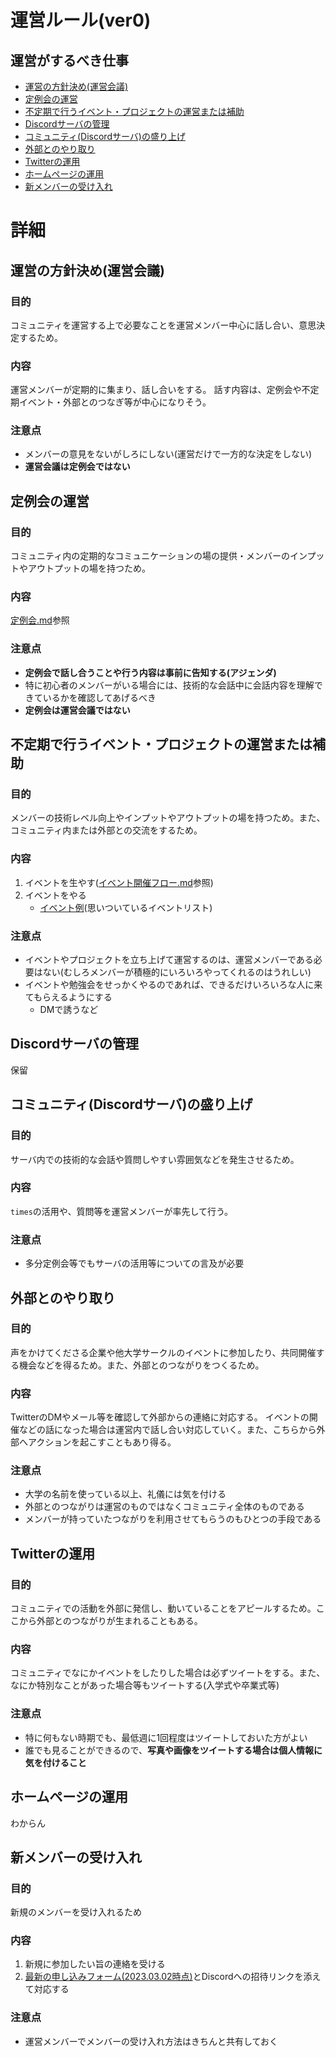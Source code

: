 # 運営ルール(ver0)
## 運営がするべき仕事
- [運営の方針決め(運営会議)](#運営の方針決め(運営会議))
- [定例会の運営](#定例会の運営)
- [不定期で行うイベント・プロジェクトの運営または補助](#不定期で行う勉強会やイベントの運営または補助)
- [Discordサーバの管理](#Discordサーバの管理)
- [コミュニティ(Discordサーバ)の盛り上げ](#コミュニティ(Discordサーバ)の盛り上げ)
- [外部とのやり取り](#外部とのやり取り)
- [Twitterの運用](#Twitterの運用)
- [ホームページの運用](#ホームページの運用)
- [新メンバーの受け入れ](#メンバーの受け入れ)

# 詳細

## 運営の方針決め(運営会議)
### 目的
コミュニティを運営する上で必要なことを運営メンバー中心に話し合い、意思決定するため。
### 内容
運営メンバーが定期的に集まり、話し合いをする。
話す内容は、定例会や不定期イベント・外部とのつなぎ等が中心になりそう。
### 注意点
- メンバーの意見をないがしろにしない(運営だけで一方的な決定をしない)
- **運営会議は定例会ではない**

## 定例会の運営
### 目的
コミュニティ内の定期的なコミュニケーションの場の提供・メンバーのインプットやアウトプットの場を持つため。
### 内容
[定例会.md](定例会.md)参照
### 注意点
- **定例会で話し合うことや行う内容は事前に告知する(アジェンダ)**
- 特に初心者のメンバーがいる場合には、技術的な会話中に会話内容を理解できているかを確認してあげるべき
- **定例会は運営会議ではない**

## 不定期で行うイベント・プロジェクトの運営または補助
### 目的
メンバーの技術レベル向上やインプットやアウトプットの場を持つため。また、コミュニティ内または外部との交流をするため。
### 内容
1. イベントを生やす([イベント開催フロー.md](イベント開催フロー.md)参照)
2. イベントをやる
    - [イベント例](イベント例.md)(思いついているイベントリスト)
### 注意点
- イベントやプロジェクトを立ち上げて運営するのは、運営メンバーである必要はない(むしろメンバーが積極的にいろいろやってくれるのはうれしい)
- イベントや勉強会をせっかくやるのであれば、できるだけいろいろな人に来てもらえるようにする
    - DMで誘うなど

## Discordサーバの管理
保留

## コミュニティ(Discordサーバ)の盛り上げ
### 目的
サーバ内での技術的な会話や質問しやすい雰囲気などを発生させるため。
### 内容
`times`の活用や、質問等を運営メンバーが率先して行う。
### 注意点
- 多分定例会等でもサーバの活用等についての言及が必要

## 外部とのやり取り
### 目的
声をかけてくださる企業や他大学サークルのイベントに参加したり、共同開催する機会などを得るため。また、外部とのつながりをつくるため。
### 内容
TwitterのDMやメール等を確認して外部からの連絡に対応する。
イベントの開催などの話になった場合は運営内で話し合い対応していく。また、こちらから外部へアクションを起こすこともあり得る。
### 注意点
- 大学の名前を使っている以上、礼儀には気を付ける
- 外部とのつながりは運営のものではなくコミュニティ全体のものである
- メンバーが持っていたつながりを利用させてもらうのもひとつの手段である

## Twitterの運用
### 目的
コミュニティでの活動を外部に発信し、動いていることをアピールするため。ここから外部とのつながりが生まれることもある。
### 内容
コミュニティでなにかイベントをしたりした場合は必ずツイートをする。また、なにか特別なことがあった場合等もツイートする(入学式や卒業式等)
### 注意点
- 特に何もない時期でも、最低週に1回程度はツイートしておいた方がよい
- 誰でも見ることができるので、**写真や画像をツイートする場合は個人情報に気を付けること**

## ホームページの運用
わからん

## 新メンバーの受け入れ
### 目的
新規のメンバーを受け入れるため
### 内容
1. 新規に参加したい旨の連絡を受ける
2. [最新の申し込みフォーム(2023.03.02時点)](https://forms.gle/xKHguTwQB7biWQMo7)とDiscordへの招待リンクを添えて対応する
### 注意点
- 運営メンバーでメンバーの受け入れ方法はきちんと共有しておく